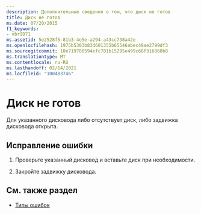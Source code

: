 ```yaml
---
description: Дополнительные сведения о том, что диск не готов
title: Диск не готов
ms.date: 07/20/2015
f1_keywords:
- vbrID71
ms.assetid: 5e2528f5-81b3-4e5e-a294-a43cc738a42e
ms.openlocfilehash: 1975b5303b83d601355b65546abec48ae2799df3
ms.sourcegitcommit: 10e719780594efc781b15295e499c66f316068b8
ms.translationtype: MT
ms.contentlocale: ru-RU
ms.lasthandoff: 02/14/2021
ms.locfileid: "100483746"
---
```

# <a name="disk-not-ready"></a>Диск не готов

Для указанного дисковода либо отсутствует диск, либо задвижка дисковода открыта.  
  
## <a name="to-correct-this-error"></a>Исправление ошибки  
  
1. Проверьте указанный дисковод и вставьте диск при необходимости.  
  
2. Закройте задвижку дисковода.  
  
## <a name="see-also"></a>См. также раздел

- [Типы ошибок](../programming-guide/language-features/error-types.md)
